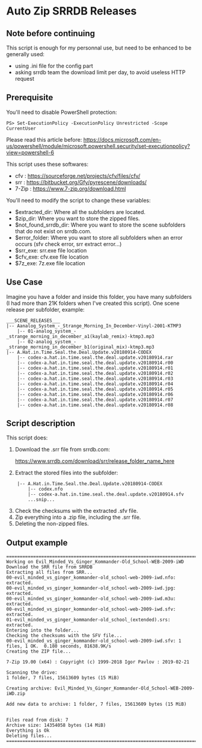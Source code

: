 # Auto Zip SRRDB Releases

## Note before continuing
This script is enough for my personnal use, but need to be enhanced to be generally used:
- using .ini file for the config part
- asking srrdb team the download limit per day, to avoid useless HTTP request

## Prerequisite
You'll need to disable PowerShell protection:

    PS> Set-ExecutionPolicy -ExecutionPolicy Unrestricted -Scope CurrentUser

Please read this article before: https://docs.microsoft.com/en-us/powershell/module/microsoft.powershell.security/set-executionpolicy?view=powershell-6

This script uses these softwares:
- cfv : https://sourceforge.net/projects/cfv/files/cfv/
- srr : https://bitbucket.org/Gfy/pyrescene/downloads/
- 7-Zip : https://www.7-zip.org/download.html

You'll need to modify the script to change these variables:
* $extracted_dir: Where all the subfolders are located.
* $zip_dir: Where you want to store the zipped files.
* $not_found_srrdb_dir: Where you want to store the scene subfolders that do not exist on srrdb.com.
* $error_folder: Where you want to store all subfolders when an error occurs (sfv check error, srr extract error...)
* $srr_exe: srr.exe file location
* $cfv_exe: cfv.exe file location
* $7z_exe: 7z.exe file location

## Use Case
Imagine you have a folder and inside this folder, you have many subfolders (I had more than 21K folders when I've created this script).
One scene release per subfolder, example:

```
___SCENE_RELEASES___
|-- Aanalog_System_-_Strange_Morning_In_December-Vinyl-2001-KTMP3
    |-- 01-analog_system_-_strange_morning_in_december_a1(kaylab_remix)-ktmp3.mp3
    |-- 02-analog_system_-_strange_morning_in_december_b1(original_mix)-ktmp3.mp3
|-- A.Hat.in.Time.Seal.the.Deal.Update.v20180914-CODEX
    |-- codex-a.hat.in.time.seal.the.deal.update.v20180914.rar
    |-- codex-a.hat.in.time.seal.the.deal.update.v20180914.r00
    |-- codex-a.hat.in.time.seal.the.deal.update.v20180914.r01
    |-- codex-a.hat.in.time.seal.the.deal.update.v20180914.r02
    |-- codex-a.hat.in.time.seal.the.deal.update.v20180914.r03
    |-- codex-a.hat.in.time.seal.the.deal.update.v20180914.r04
    |-- codex-a.hat.in.time.seal.the.deal.update.v20180914.r05
    |-- codex-a.hat.in.time.seal.the.deal.update.v20180914.r06
    |-- codex-a.hat.in.time.seal.the.deal.update.v20180914.r07
    |-- codex-a.hat.in.time.seal.the.deal.update.v20180914.r08
```

## Script description
This script does:
1) Download the .srr file from srrdb.com:
    
    https://www.srrdb.com/download/srr/release_folder_name_here

2) Extract the stored files into the subfolder:
```
    |-- A.Hat.in.Time.Seal.the.Deal.Update.v20180914-CODEX
        |-- codex.nfo
        |-- codex-a.hat.in.time.seal.the.deal.update.v20180914.sfv
        ...snip...
```
3) Check the checksums with the extracted .sfv file.
4) Zip everything into a .zip file, including the .srr file.
5) Deleting the non-zipped files.

## Output example
```
==================================================================================================
Working on Evil_Minded_Vs_Ginger_Kommander-Old_School-WEB-2009-iWD
Download the SRR file from SRRDB
Extracting all files from SRR...
00-evil_minded_vs_ginger_kommander-old_school-web-2009-iwd.nfo: extracted.
00-evil_minded_vs_ginger_kommander-old_school-web-2009-iwd.jpg: extracted.
00-evil_minded_vs_ginger_kommander-old_school-web-2009-iwd.m3u: extracted.
00-evil_minded_vs_ginger_kommander-old_school-web-2009-iwd.sfv: extracted.
01-evil_minded_vs_ginger_kommander-old_school_(extended).srs: extracted.
Entering into the folder...
Checking the checksums with the SFV file...
00-evil_minded_vs_ginger_kommander-old_school-web-2009-iwd.sfv: 1 files, 1 OK.  0.180 seconds, 81638.9K/s
Creating the ZIP file...

7-Zip 19.00 (x64) : Copyright (c) 1999-2018 Igor Pavlov : 2019-02-21

Scanning the drive:
1 folder, 7 files, 15613609 bytes (15 MiB)

Creating archive: Evil_Minded_Vs_Ginger_Kommander-Old_School-WEB-2009-iWD.zip

Add new data to archive: 1 folder, 7 files, 15613609 bytes (15 MiB)


Files read from disk: 7
Archive size: 14354058 bytes (14 MiB)
Everything is Ok
Deleting files...
==================================================================================================
```
